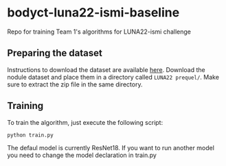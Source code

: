 # bodyct-luna22-ismi-baseline
Repo for training Team 1's algorithms for LUNA22-ismi challenge


## Preparing the dataset
Instructions to download the dataset are available [here](https://luna22-ismi.grand-challenge.org/training-dataset/). Download the nodule dataset and place them in a directory called `LUNA22 prequel/`. Make sure to extract the zip file in the same directory. 

## Training
To train the algorithm, just execute the following script:
```bash
python train.py
```

The defaul model is currently ResNet18. If you want to run another model you need to change the model declaration in train.py
